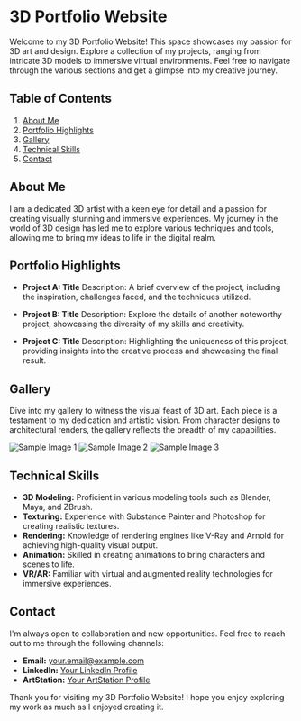 # 3D Portfolio Website

Welcome to my 3D Portfolio Website! This space showcases my passion for 3D art and design. Explore a collection of my projects, ranging from intricate 3D models to immersive virtual environments. Feel free to navigate through the various sections and get a glimpse into my creative journey.

## Table of Contents

1. [About Me](#about-me)
2. [Portfolio Highlights](#portfolio-highlights)
3. [Gallery](#gallery)
4. [Technical Skills](#technical-skills)
5. [Contact](#contact)

## About Me

I am a dedicated 3D artist with a keen eye for detail and a passion for creating visually stunning and immersive experiences. My journey in the world of 3D design has led me to explore various techniques and tools, allowing me to bring my ideas to life in the digital realm.

## Portfolio Highlights

- **Project A: Title**
  Description: A brief overview of the project, including the inspiration, challenges faced, and the techniques utilized.

- **Project B: Title**
  Description: Explore the details of another noteworthy project, showcasing the diversity of my skills and creativity.

- **Project C: Title**
  Description: Highlighting the uniqueness of this project, providing insights into the creative process and showcasing the final result.

## Gallery

Dive into my gallery to witness the visual feast of 3D art. Each piece is a testament to my dedication and artistic vision. From character designs to architectural renders, the gallery reflects the breadth of my capabilities.

![Sample Image 1](/images/sample_image_1.jpg)
![Sample Image 2](/images/sample_image_2.jpg)
![Sample Image 3](/images/sample_image_3.jpg)

## Technical Skills

- **3D Modeling:** Proficient in various modeling tools such as Blender, Maya, and ZBrush.
- **Texturing:** Experience with Substance Painter and Photoshop for creating realistic textures.
- **Rendering:** Knowledge of rendering engines like V-Ray and Arnold for achieving high-quality visual output.
- **Animation:** Skilled in creating animations to bring characters and scenes to life.
- **VR/AR:** Familiar with virtual and augmented reality technologies for immersive experiences.

## Contact

I'm always open to collaboration and new opportunities. Feel free to reach out to me through the following channels:

- **Email:** [your.email@example.com](mailto:your.email@example.com)
- **LinkedIn:** [Your LinkedIn Profile](https://www.linkedin.com/in/yourprofile/)
- **ArtStation:** [Your ArtStation Profile](https://www.artstation.com/yourprofile)

Thank you for visiting my 3D Portfolio Website! I hope you enjoy exploring my work as much as I enjoyed creating it.
